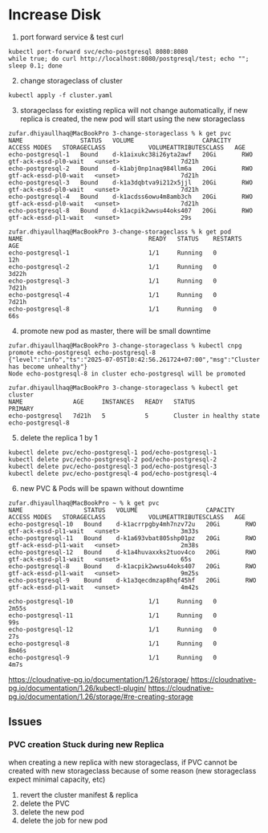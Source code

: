 # Increase Disk

1. port forward service & test curl
```
kubectl port-forward svc/echo-postgresql 8080:8080
while true; do curl http://localhost:8080/postgresql/test; echo ""; sleep 0.1; done
```
2. change storageclass of cluster
```
kubectl apply -f cluster.yaml
```
3. storageclass for existing replica will not change automatically, if new replica is created, the new pod will start using the new storageclass
```
zufar.dhiyaullhaq@MacBookPro 3-change-storageclass % k get pvc              
NAME                STATUS   VOLUME                   CAPACITY   ACCESS MODES   STORAGECLASS            VOLUMEATTRIBUTESCLASS   AGE
echo-postgresql-1   Bound    d-k1aixukc38i26yta2awf   20Gi       RWO            gtf-ack-essd-pl0-wait   <unset>                 7d21h
echo-postgresql-2   Bound    d-k1abj0np1naq984llm6a   20Gi       RWO            gtf-ack-essd-pl0-wait   <unset>                 7d21h
echo-postgresql-3   Bound    d-k1a3dqbtva9i212x5jjl   20Gi       RWO            gtf-ack-essd-pl0-wait   <unset>                 7d21h
echo-postgresql-4   Bound    d-k1acdss6owu4m8amb3ch   20Gi       RWO            gtf-ack-essd-pl0-wait   <unset>                 7d21h
echo-postgresql-8   Bound    d-k1acpik2wwsu44oks407   20Gi       RWO            gtf-ack-essd-pl1-wait   <unset>                 29s

zufar.dhiyaullhaq@MacBookPro 3-change-storageclass % k get pod
NAME                                   READY   STATUS    RESTARTS   AGE
echo-postgresql-1                      1/1     Running   0          12h
echo-postgresql-2                      1/1     Running   0          3d22h
echo-postgresql-3                      1/1     Running   0          7d21h
echo-postgresql-4                      1/1     Running   0          7d21h
echo-postgresql-8                      1/1     Running   0          66s
```
4. promote new pod as master, there will be small downtime
```
zufar.dhiyaullhaq@MacBookPro 3-change-storageclass % kubectl cnpg promote echo-postgresql echo-postgresql-8
{"level":"info","ts":"2025-07-05T10:42:56.261724+07:00","msg":"Cluster has become unhealthy"}
Node echo-postgresql-8 in cluster echo-postgresql will be promoted

zufar.dhiyaullhaq@MacBookPro 3-change-storageclass % kubectl get cluster                                                                  
NAME              AGE     INSTANCES   READY   STATUS                     PRIMARY
echo-postgresql   7d21h   5           5       Cluster in healthy state   echo-postgresql-8
```
5. delete the replica 1 by 1
```
kubectl delete pvc/echo-postgresql-1 pod/echo-postgresql-1
kubectl delete pvc/echo-postgresql-2 pod/echo-postgresql-2
kubectl delete pvc/echo-postgresql-3 pod/echo-postgresql-3
kubectl delete pvc/echo-postgresql-4 pod/echo-postgresql-4
```
6. new PVC & Pods will be spawn without downtime
```
zufar.dhiyaullhaq@MacBookPro ~ % k get pvc
NAME                 STATUS   VOLUME                   CAPACITY   ACCESS MODES   STORAGECLASS            VOLUMEATTRIBUTESCLASS   AGE
echo-postgresql-10   Bound    d-k1acrrpgby4mh7nzv72u   20Gi       RWO            gtf-ack-essd-pl1-wait   <unset>                 3m33s
echo-postgresql-11   Bound    d-k1a693vbat805shp01pz   20Gi       RWO            gtf-ack-essd-pl1-wait   <unset>                 2m38s
echo-postgresql-12   Bound    d-k1a4huvaxxks2tuov4co   20Gi       RWO            gtf-ack-essd-pl1-wait   <unset>                 65s
echo-postgresql-8    Bound    d-k1acpik2wwsu44oks407   20Gi       RWO            gtf-ack-essd-pl1-wait   <unset>                 9m25s
echo-postgresql-9    Bound    d-k1a3qecdmzap8hqf45hf   20Gi       RWO            gtf-ack-essd-pl1-wait   <unset>                 4m42s

echo-postgresql-10                     1/1     Running   0          2m55s
echo-postgresql-11                     1/1     Running   0          99s
echo-postgresql-12                     1/1     Running   0          27s
echo-postgresql-8                      1/1     Running   0          8m46s
echo-postgresql-9                      1/1     Running   0          4m7s
```

https://cloudnative-pg.io/documentation/1.26/storage/
https://cloudnative-pg.io/documentation/1.26/kubectl-plugin/
https://cloudnative-pg.io/documentation/1.26/storage/#re-creating-storage

## Issues

### PVC creation Stuck during new Replica
when creating a new replica with new storageclass, if PVC cannot be created with new storageclass because of some reason (new storageclass expect minimal capacity, etc)
1. revert the cluster manifest & replica
2. delete the PVC
3. delete the new pod
4. delete the job for new pod
   
